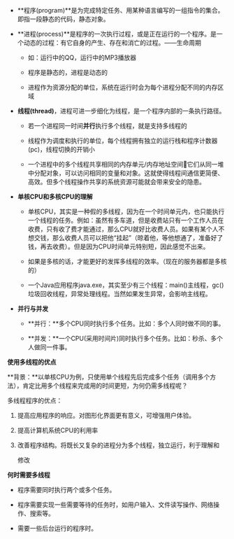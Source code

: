 - **程序(program)**是为完成特定任务、用某种语言编写的一组指令的集合。即指一段静态的代码，静态对象。

- **进程(process)**是程序的一次执行过程，或是正在运行的一个程序。是一个动态的过程：有它自身的产生、存在和消亡的过程。——生命周期

  - 如：运行中的QQ，运行中的MP3播放器

  - 程序是静态的，进程是动态的

  - 进程作为资源分配的单位，系统在运行时会为每个进程分配不同的内存区域

- **线程(thread)**，进程可进一步细化为线程，是一个程序内部的一条执行路径。

  -  若一个进程同一时间**并行**执行多个线程，就是支持多线程的

  - 线程作为调度和执行的单位，每个线程拥有独立的运行栈和程序计数器(pc)，线程切换的开销小 

  - 一个进程中的多个线程共享相同的内存单元/内存地址空间它们从同一堆中分配对象，可以访问相同的变量和对象。这就使得线程间通信更简便、高效。但多个线程操作共享的系统资源可能就会带来安全的隐患。



- **单核CPU和多核CPU的理解**

  - 单核CPU，其实是一种假的多线程，因为在一个时间单元内，也只能执行一个线程的任务。例如：虽然有多车道，但是收费站只有一个工作人员在收费，只有收了费才能通过，那么CPU就好比收费人员。如果有某个人不想交钱，那么收费人员可以把他“挂起”（晾着他，等他想通了，准备好了钱，再去收费）。但是因为CPU时间单元特别短，因此感觉不出来。

  - 如果是多核的话，才能更好的发挥多线程的效率。（现在的服务器都是多核的）

  - 一个Java应用程序java.exe，其实至少有三个线程：main()主线程，gc()垃圾回收线程，异常处理线程。当然如果发生异常，会影响主线程。 

- **并行与并发**

  - **并行：**多个CPU同时执行多个任务。比如：多个人同时做不同的事。 

  - **并发：**一个CPU(采用时间片)同时执行多个任务。比如：秒杀、多个人做同一件事。



**使用多线程的优点**

**背景：**以单核CPU为例，只使用单个线程先后完成多个任务（调用多个方法），肯定比用多个线程来完成用的时间更短，为何仍需多线程呢？

多线程程序的优点：

1. 提高应用程序的响应。对图形化界面更有意义，可增强用户体验。

2. 提高计算机系统CPU的利用率

3. 改善程序结构。将既长又复杂的进程分为多个线程，独立运行，利于理解和

   修改



**何时需要多线程**

- 程序需要同时执行两个或多个任务。

- 程序需要实现一些需要等待的任务时，如用户输入、文件读写操作、网络操作、搜索等。

- 需要一些后台运行的程序时。